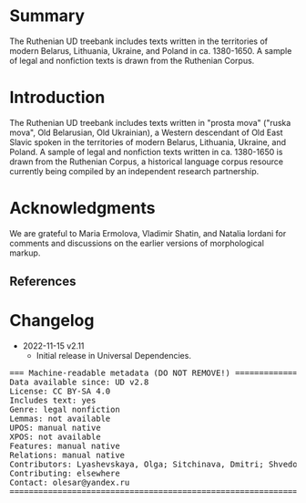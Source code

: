 # Summary

The Ruthenian UD treebank includes texts written in the territories of modern Belarus, Lithuania, Ukraine, and Poland in ca. 1380-1650. A sample of legal and nonfiction texts is drawn from the Ruthenian Corpus.
 
# Introduction

The Ruthenian UD treebank includes texts written in "prosta mova" ("ruska mova", Old Belarusian, Old Ukrainian), a Western descendant of Old East Slavic spoken in the territories of modern Belarus, Lithuania, Ukraine, and Poland. A sample of legal and nonfiction texts written in ca. 1380-1650 is drawn from the Ruthenian Corpus, a historical language corpus resource currently being compiled by an independent research partnership.

# Acknowledgments

We are grateful to Maria Ermolova, Vladimir Shatin, and Natalia Iordani for comments and discussions on the earlier versions of morphological markup.

## References


# Changelog

* 2022-11-15 v2.11
  * Initial release in Universal Dependencies.


<pre>
=== Machine-readable metadata (DO NOT REMOVE!) ================================
Data available since: UD v2.8
License: CC BY-SA 4.0
Includes text: yes
Genre: legal nonfiction
Lemmas: not available
UPOS: manual native
XPOS: not available
Features: manual native
Relations: manual native
Contributors: Lyashevskaya, Olga; Sitchinava, Dmitri; Shvedova, Maria
Contributing: elsewhere
Contact: olesar@yandex.ru
===============================================================================
</pre>
